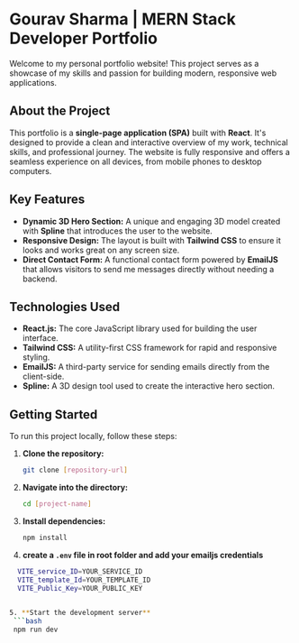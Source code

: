 # Gourav Sharma | MERN Stack Developer Portfolio

Welcome to my personal portfolio website! This project serves as a showcase of my skills and passion for building modern, responsive web applications.

## About the Project
This portfolio is a **single-page application (SPA)** built with **React**. It's designed to provide a clean and interactive overview of my work, technical skills, and professional journey. The website is fully responsive and offers a seamless experience on all devices, from mobile phones to desktop computers.

## Key Features
- **Dynamic 3D Hero Section:** A unique and engaging 3D model created with **Spline** that introduces the user to the website.  
- **Responsive Design:** The layout is built with **Tailwind CSS** to ensure it looks and works great on any screen size.  
- **Direct Contact Form:** A functional contact form powered by **EmailJS** that allows visitors to send me messages directly without needing a backend.  

## Technologies Used
- **React.js:** The core JavaScript library used for building the user interface.  
- **Tailwind CSS:** A utility-first CSS framework for rapid and responsive styling.  
- **EmailJS:** A third-party service for sending emails directly from the client-side.  
- **Spline:** A 3D design tool used to create the interactive hero section.  

## Getting Started
To run this project locally, follow these steps:

1. **Clone the repository:**
   ```bash
   git clone [repository-url]

2. **Navigate into the directory:**
   ```bash
   cd [project-name]

3. **Install dependencies:**
   ```bash
   npm install

4. **create a `.env` file in root folder and add your emailjs credentials**
  ```bash
    VITE_service_ID=YOUR_SERVICE_ID
    VITE_template_Id=YOUR_TEMPLATE_ID
    VITE_Public_Key=YOUR_PUBLIC_KEY
    

5. **Start the development server**
   ```bash
   npm run dev
   ```
